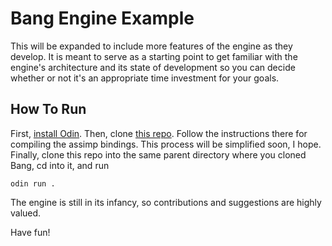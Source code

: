 # Bang Engine Example

This will be expanded to include more features of the engine as they develop. It is meant to serve as a starting point to get familiar with the engine's architecture and its state of development so you can decide whether or not it's an appropriate time investment for your goals.

## How To Run

First, [install Odin](https://odin-lang.org/docs/install/).
Then, clone [this repo](https://github.com/thecodekitchen/bang).
Follow the instructions there for compiling the assimp bindings. This process will be simplified soon, I hope.
Finally, clone this repo into the same parent directory where you cloned Bang, cd into it, and run
```
odin run .
```

The engine is still in its infancy, so contributions and suggestions are highly valued.

Have fun!
